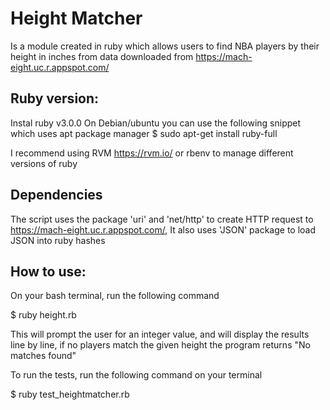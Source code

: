 # Height Matcher
Is a module created in ruby which allows users to find NBA players by their height in inches from data downloaded from https://mach-eight.uc.r.appspot.com/

## Ruby version:
Instal ruby v3.0.0
On Debian/ubuntu you can use the following snippet which uses apt package manager
$ sudo apt-get install ruby-full

I recommend using RVM https://rvm.io/ or rbenv to manage different versions of ruby


## Dependencies
The script uses the package 'uri' and 'net/http' to create HTTP request to https://mach-eight.uc.r.appspot.com/, It also uses 'JSON' package to load JSON into ruby hashes

## How to use:

On your bash terminal, run the following command

$ ruby height.rb

This will prompt the user for an integer value, and will display the results line by line, if no players match the given height the program returns "No matches found"

To run the tests, run the following command on your terminal

$ ruby test_heightmatcher.rb